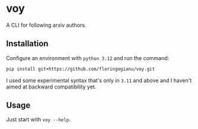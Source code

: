 # voy

A CLI for following arxiv authors.

## Installation

Configure an environment with `python 3.12` and run the command:

```sh
pip install git+https://github.com/floringogianu/voy.git
```

I used some experimental syntax that's only in `3.11` and above and I haven't aimed at backward compatibility yet.

## Usage

Just start with `voy --help`.